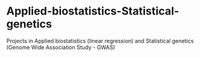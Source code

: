 # Applied-biostatistics-Statistical-genetics
Projects in Applied biostatistics (linear regression) and Statistical genetics (Genome Wide Association Study - GWAS)

